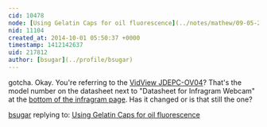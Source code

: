```yaml
---
cid: 10478
node: [Using Gelatin Caps for oil fluorescence](../notes/mathew/09-05-2014/using-gelatin-caps-for-oil-fluorescence)
nid: 11104
created_at: 2014-10-01 05:50:37 +0000
timestamp: 1412142637
uid: 217812
author: [bsugar](../profile/bsugar)
---
```


gotcha.  Okay.  You're referring to the [VidView JDEPC-OV04](http://www.szsjd.com/en/detail-66.html)?  That's the model number on the datasheet next to "Datasheet for Infragram Webcam" at the [bottom of the infragram page](http://publiclab.org/wiki/infragram#Datasheets).   Has it changed or is that still the one?


[bsugar](../profile/bsugar) replying to: [Using Gelatin Caps for oil fluorescence](../notes/mathew/09-05-2014/using-gelatin-caps-for-oil-fluorescence)

